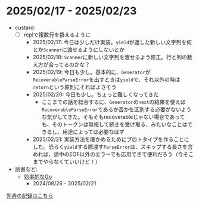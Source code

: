 # 2025/02/17 - 2025/02/23

- custard:
    - [ ] replで複数行を扱えるように
        - 2025/02/17: 今日は少しだけ実装。`yield`が返した新しい文字列を何とか`Scanner`に渡せるようにしないとか
        - 2025/02/18: `Scanner`に新しい文字列を渡せるよう修正。行と列の数え方が合ってるのかな？
        - 2025/02/19: 今日も少し。基本的に、`Generator`が`RecoverableParseError`を出すときは`yield`で、それ以外の時は`return`という原則にそればよさそう
        - 2025/02/20: 今日も少し。ちょっと難しくなってきた
            - ここまでの話を総合するに、`Generator`の`next`の結果を使えば`RecoverableParseError`であるか否かを区別する必要がないような気がしてきた。そもそもrecoverableじゃない場合であっても、そのトークンは無視して続きを受け取る、みたいなことはできるし、用途によっては必要なはず
        - 2025/02/21: 実装方法を確かめるためにプロトタイプを作ることにした。恐らく`yield`する際渡す`ParseError`は、スキップする長さを含めれば、途中のEOF以外のエラーでも応用できて便利だろう（今そこまでやらなくていいけど！）
- 読書など:
    - [効率的なGo](https://www.oreilly.co.jp//books/9784814400539/)
        - 2024/08/26 - 2025/02/21

[先週の記録はこちら](https://github.com/igrep/daily-commits/blob/2c389b03e8c6ea6d7b492f857a43ca89aa2d34bb/yesterday.md)
